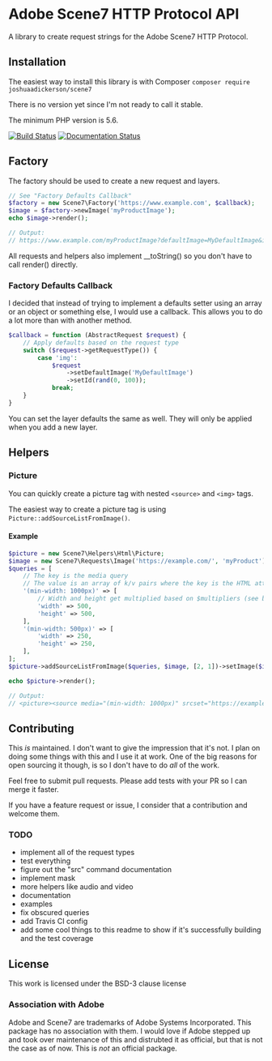 # Adobe Scene7 HTTP Protocol API #
A library to create request strings for the Adobe Scene7 HTTP Protocol.

## Installation ##
The easiest way to install this library is with Composer
`composer require joshuaadickerson/scene7`

There is no version yet since I'm not ready to call it stable.

The minimum PHP version is 5.6.

[![Build Status](https://travis-ci.org/joshuaadickerson/Scene7.svg?branch=master)](https://travis-ci.org/joshuaadickerson/Scene7)
[![Documentation Status](https://readthedocs.org/projects/scene7/badge/?version=latest)](http://scene7.readthedocs.io/en/latest/?badge=latest)

## Factory ##
The factory should be used to create a new request and layers.

```php
// See "Factory Defaults Callback"
$factory = new Scene7\Factory('https://www.example.com', $callback);
$image = $factory->newImage('myProductImage');
echo $image->render();

// Output:
// https://www.example.com/myProductImage?defaultImage=MyDefaultImage&id=42
```

All requests and helpers also implement __toString() so you don't have to call render() directly.

### Factory Defaults Callback ##
I decided that instead of trying to implement a defaults setter using an array or an object or something else, I would
use a callback. This allows you to do a lot more than with another method.

```php
$callback = function (AbstractRequest $request) {
    // Apply defaults based on the request type
    switch ($request->getRequestType()) {
        case 'img':
            $request
                ->setDefaultImage('MyDefaultImage')
                ->setId(rand(0, 100));
            break;
    }
}
```

You can set the layer defaults the same as well. They will only be applied when you add a new layer.

## Helpers ##

### Picture ###
You can quickly create a picture tag with nested `<source>` and `<img>` tags.

The easiest way to create a picture tag is using `Picture::addSourceListFromImage()`.

#### Example ####
```php
$picture = new Scene7\Helpers\Html\Picture;
$image = new Scene7\Requests\Image('https://example.com/', 'myProduct');
$queries = [
    // The key is the media query
    // The value is an array of k/v pairs where the key is the HTML attribute you want to set
    '(min-width: 1000px)' => [
        // Width and height get multiplied based on $multipliers (see below)
        'width' => 500,
        'height' => 500,
    ],
    '(min-width: 500px)' => [
        'width' => 250,
        'height' => 250,
    ],
];
$picture->addSourceListFromImage($queries, $image, [2, 1])->setImage($image);

echo $picture->render();

// Output:
// <picture><source media="(min-width: 1000px)" srcset="https://example.com/myProduct?wid=1000&hei=1000 2x,https://example.com/myProduct?wid=500&hei=500 1x,"><source media="(min-width: 500px)" srcset="https://example.com/myProduct?wid=500&hei=500 2x,https://example.com/myProduct?wid=250&hei=250 1x,"><img src="https://example.com/myProduct?" alt=""></picture>
```

## Contributing ##
This _is_ maintained. I don't want to give the impression that it's not. I plan on doing some things with this and I use
it at work. One of the big reasons for open sourcing it though, is so I don't have to do _all_ of the work.

Feel free to submit pull requests. Please add tests with your PR so I can merge it faster.

If you have a feature request or issue, I consider that a contribution and welcome them.

### TODO ###
* implement all of the request types
* test everything
* figure out the "src" command documentation
* implement mask
* more helpers like audio and video
* documentation
* examples
* fix obscured queries
* add Travis CI config
* add some cool things to this readme to show if it's successfully building and the test coverage


## License ##
This work is licensed under the BSD-3 clause license

### Association with Adobe ###
Adobe and Scene7 are trademarks of Adobe Systems Incorporated. This package has no association with them. I would love
if Adobe stepped up and took over maintenance of this and distrubted it as official, but that is not the case as of now.
This is _not_ an official package.